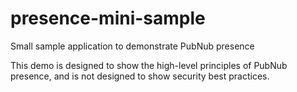 # presence-mini-sample
Small sample application to demonstrate PubNub presence



This demo is designed to show the high-level principles of PubNub presence, and is not designed to show security best practices.  